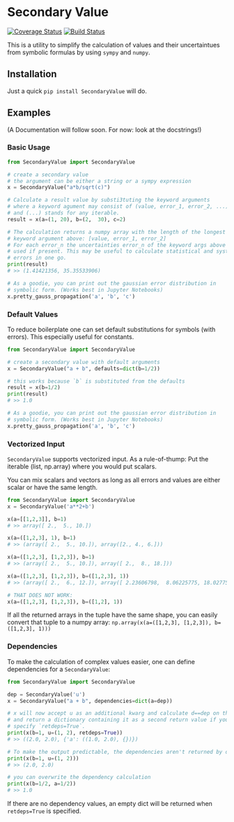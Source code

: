 # Secondary Value
[![Coverage Status](https://coveralls.io/repos/github/vale981/SecondaryValue/badge.svg)](https://coveralls.io/github/vale981/SecondaryValue)
[![Build Status](https://travis-ci.org/vale981/SecondaryValue.svg?branch=master)](https://travis-ci.org/vale981/SecondaryValue)

This is a utility to simplify the calculation of values and their
uncertaintues from symbolic formulas by using `sympy` and `numpy`.

## Installation
Just a quick `pip install SecondaryValue` will do.

## Examples
(A Documentation will follow soon. For now: look at the docstrings!)

### Basic Usage
```python
from SecondaryValue import SecondaryValue

# create a secondary value
# the argument can be either a string or a sympy expression
x = SecondaryValue("a*b/sqrt(c)")

# Calculate a result value by substi3tuting the keyword arguments
# where a keyword agument may consist of (value, error_1, error_2, ...)
# and (...) stands for any iterable.
result = x(a=(1, 20), b=(2,  30), c=2)

# The calculation returns a numpy array with the length of the longest
# keyword argument above: [value, error_1, error_2]
# For each error_n the uncertainties error_n of the keyword args above are
# used if present. This may be useful to calculate statistical and systemic
# errors in one go.
print(result)
# >> (1.41421356, 35.35533906)

# As a goodie, you can print out the gaussian error distribution in
# symbolic form. (Works best in Jupyter Notebooks)
x.pretty_gauss_propagation('a', 'b', 'c')
```

### Default Values
To reduce boilerplate one can set default substitutions for symbols (with errors).
This especially useful for constants.

```python
from SecondaryValue import SecondaryValue

# create a secondary value with default arguments
x = SecondaryValue("a + b", defaults=dict(b=1/2))

# this works because `b` is substituted from the defaults
result = x(b=1/2)
print(result)
# >> 1.0

# As a goodie, you can print out the gaussian error distribution in
# symbolic form. (Works best in Jupyter Notebooks)
x.pretty_gauss_propagation('a', 'b', 'c')
```

### Vectorized Input
`SecondaryValue` supports vectorized input. As a rule-of-thump: Put
the iterable (list, np.array) where you would put scalars.

You can mix scalars and vectors as long as all errors and values are
either scalar or have the same length.

```python
from SecondaryValue import SecondaryValue
x = SecondaryValue('a**2+b')

x(a=[[1,2,3]], b=1)
# >> array([ 2.,  5., 10.])

x(a=([1,2,3], 1), b=1)
# >> (array([ 2.,  5., 10.]), array([2., 4., 6.]))

x(a=([1,2,3], [1,2,3]), b=1)
# >> (array([ 2.,  5., 10.]), array([ 2.,  8., 18.]))

x(a=([1,2,3], [1,2,3]), b=([1,2,3], 1))
# >> (array([ 2.,  6., 12.]), array([ 2.23606798,  8.06225775, 18.02775638]))

# THAT DOES NOT WORK:
x(a=([1,2,3], [1,2,3]), b=([1,2], 1))
```

If all the returned arrays in the tuple have the same shape, you can
easily convert that tuple to a numpy array:
`np.array(x(a=([1,2,3], [1,2,3]), b=([1,2,3], 1)))`

### Dependencies
To make the calculation of complex values easier, one can define
dependencies for a `SecondaryValue`:

```python
from SecondaryValue import SecondaryValue

dep = SecondaryValue('u')
x = SecondaryValue("a + b", dependencies=dict(a=dep))

# x will now accept u as an additional kwarg and calculate d==dep on the fly
# and return a dictionary containing it as a second return value if you
# specify `retdeps=True`.
print(x(b=1, u=(1, 2), retdeps=True))
# >> ((2.0, 2.0), {'a': ((1.0, 2.0), {})})

# To make the output predictable, the dependencies aren't returned by deafult.
print(x(b=1, u=(1, 2)))
# >> (2.0, 2.0)

# you can overwrite the dependency calculation
print(x(b=1/2, a=1/2))
# >> 1.0
```

If there are no dependency values, an empty dict will be returned when
`retdeps=True` is specified.

